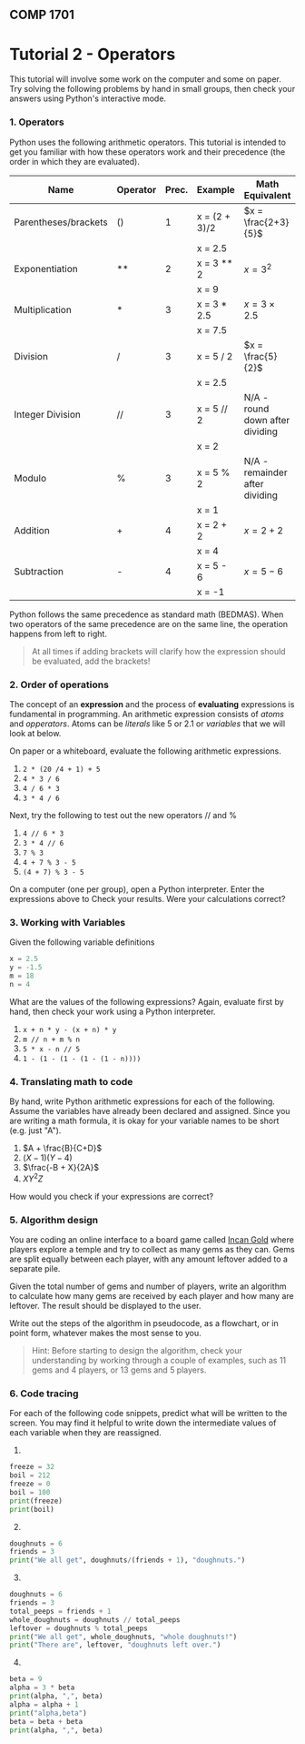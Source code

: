## COMP 1701 

# Tutorial 2 - Operators

This tutorial will involve some work on the computer and some on paper. 
Try solving the following problems by hand in small groups, then check 
your answers using Python's interactive mode. 

### 1. Operators

Python uses the following arithmetic operators. 
This tutorial is intended to get you familiar with how these operators 
work and their precedence (the order in which they are evaluated). 



| Name                  | Operator| Prec.      | Example        | Math Equivalent |
|-----------------------|---------|------------|----------------|----------------|
| Parentheses/brackets	| ()      | 1	       | x = (2 + 3)/2  |  $x = \frac{2+3}{5}$ |
|			            |         | 	       | x = 2.5 	    |                       |
| Exponentiation        | **      | 2	       | x = 3 ** 2		|  $x = 3^2$            |
| 			            |         | 	       | x = 9			|             |
| Multiplication        | *	      | 3	       | x = 3 * 2.5	|   $x = 3 \times 2.5$ |
| 	                    | 	      |            | x = 7.5		|  
| Division		        | /	      | 3	       | x = 5 / 2		|  $x = \frac{5}{2}$ |
|                       |         |            | x = 2.5		|                     |
| Integer Division      | //	  | 3	       | x = 5 // 2     |  N/A - round down after dividing |
| 	                    |         |            | x = 2		    |  
| Modulo                | %	      | 3	       | x = 5 % 2      |  N/A - remainder after dividing |
|                       |         |            | x = 1          |  |
| Addition	            | +	      | 4          | x = 2 + 2		|  $x = 2 + 2$ |
|                       |         |            | x = 4			|  |
| Subtraction	        | -	      | 4	       | x = 5 - 6		|  $x = 5-6$ |
| 	                    |         |            | x = -1			|  |

Python follows the same precedence as standard math (BEDMAS). 
When two operators of the same precedence are on the same line, the operation happens from left to right. 

> At all times if adding brackets will clarify how the expression should be evaluated, add the brackets! 

### 2. Order of operations

The concept of an **expression** and the process of **evaluating** expressions is fundamental in programming. An arithmetic expression consists of *atoms* and *opperators*. 
Atoms can be *literals* like 5 or 2.1 or *variables* that we will look at below. 

On paper or a whiteboard, evaluate the following arithmetic expressions.

1. `2 * (20 /4 + 1) + 5`
2. `4 * 3 / 6`
3. `4 / 6 * 3`
4. `3 * 4 / 6`

Next, try the following to test out the new operators // and \%

1. `4 // 6 * 3`
2. `3 * 4 // 6`
3. `7 % 3`
4. `4 + 7 % 3 - 5`
5. `(4 + 7) % 3 - 5`

On a computer (one per group), open a Python interpreter. Enter the expressions above to Check your results. Were your calculations correct?

### 3. Working with Variables

Given the following variable definitions

```Python
x = 2.5
y = -1.5
m = 18
n = 4
```

What are the values of the following expressions? Again, evaluate first by hand, then check your work using a Python interpreter. 

 1. ``x + n * y - (x + n) * y``
 2. ``m // n + m % n``
 3. ``5 * x - n // 5``
 4. ``1 - (1 - (1 - (1 - (1 - n))))``


### 4. Translating math to code

By hand, write Python arithmetic expressions for each of the following. Assume the variables have already been declared and assigned. 
Since you are writing a math formula, it is okay for your variable names to be short (e.g. just "A").


1. $A + \frac{B}{C+D}$
2. $(X-1)(Y-4)$ 
3. $\frac{-B + X}{2A}$ 
4. $XY^2Z$ 

How would you check if your expressions are correct?

### 5. Algorithm design

You are coding an online interface to a board game called [Incan Gold](https://www.eaglegames.net/Incan-Gold-2018-p/102197.htm) where players explore a temple and try to collect as many gems as they can. Gems are split equally between each player, with any amount leftover added to a separate pile.

Given the total number of gems and number of players, write an algorithm to calculate how many gems are received by each player and how many are leftover. The result should be displayed to the user.

Write out the steps of the algorithm in pseudocode, as a flowchart, or in point form, whatever makes the most sense to you.

> Hint: Before starting to design the algorithm, check your understanding by working through a couple of examples, such as 11 gems and 4 players, or 13 gems and 5 players.


### 6. Code tracing

For each of the following code snippets, predict what will be written to the screen. You may find it helpful to write down the intermediate values of each variable when they are reassigned.

1. 
```Python
freeze = 32
boil = 212
freeze = 0
boil = 100
print(freeze)
print(boil)
```
2. 
```Python
doughnuts = 6
friends = 3
print("We all get", doughnuts/(friends + 1), "doughnuts.")
```
3. 
```Python
doughnuts = 6
friends = 3
total_peeps = friends + 1
whole_doughnuts = doughnuts // total_peeps
leftover = doughnuts % total_peeps
print("We all get", whole_doughnuts, "whole doughnuts!")
print("There are", leftover, "doughnuts left over.")
```
4. 
```Python
beta = 9
alpha = 3 * beta
print(alpha, ",", beta)
alpha = alpha + 1
print("alpha,beta")
beta = beta + beta
print(alpha, ",", beta)
```
